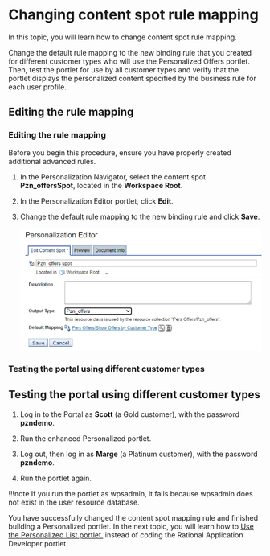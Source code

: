 # Changing content spot rule mapping

In this topic, you will learn how to change content spot rule mapping.

Change the default rule mapping to the new binding rule that you created for different customer types who will use the Personalized Offers portlet. Then, test the portlet for use by all customer types and verify that the portlet displays the personalized content specified by the business rule for each user profile.

## Editing the rule mapping  
### Editing the rule mapping
Before you begin this procedure, ensure you have properly created additional advanced rules.

1. In the Personalization Navigator, select the content spot **Pzn_offersSpot**, located in the **Workspace Root**.

2. In the Personalization Editor portlet, click **Edit**.

3. Change the default rule mapping to the new binding rule and click **Save**.

   ![Show all Customertype binding rule](./images/new_binding_rule.png)
### Testing the portal using different customer types
## Testing the portal using different customer types

1. Log in to the Portal as **Scott** (a Gold customer), with the password **pzndemo**.

2. Run the enhanced Personalized portlet.

3. Log out, then log in as **Marge** (a Platinum customer), with the password **pzndemo**.

4. Run the portlet again.

!!!note
    If you run the portlet as wpsadmin, it fails because wpsadmin does not exist in the user resource database.

You have successfully changed the content spot mapping rule and finished building a Personalized portlet. In the next topic, you will learn how to [Use the Personalized List portlet.](./pzn_demo_list_portlet.md) instead of coding the Rational Application Developer portlet.

